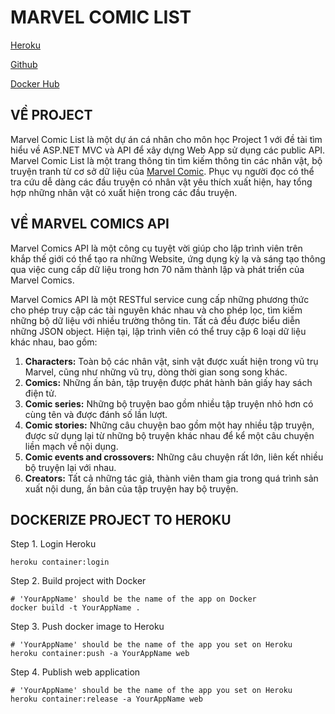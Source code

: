 # MARVEL COMIC LIST


[Heroku](https://marvel-comic-list.herokuapp.com/)

[Github](https://github.com/cowienduckie/MarvelComicList)

[Docker Hub](https://hub.docker.com/r/cowienduckie/marvel-comic-list)

## VỀ PROJECT

Marvel Comic List là một dự án cá nhân cho môn học Project 1 với đề tài tìm hiểu về ASP.NET MVC và API để xây dựng Web App sử dụng các public API. Marvel Comic List là một trang thông tin tìm kiếm thông tin các nhân vật, bộ truyện tranh từ cơ sở dữ liệu của [Marvel Comic](https://www.marvel.com/). Phục vụ người đọc có thể tra cứu dễ dàng các đầu truyện có nhân vật yêu thích xuất hiện, hay tổng hợp những nhân vật có xuất hiện trong các đầu truyện.

## VỀ MARVEL COMICS API

Marvel Comics API là một công cụ tuyệt vời giúp cho lập trình viên trên khắp thế giới có thể tạo ra những Website, ứng dụng kỳ lạ và sáng tạo thông qua việc cung cấp dữ liệu trong hơn 70 năm thành lập và phát triển của Marvel Comics.

Marvel Comics API là một RESTful service cung cấp những phương thức cho phép truy cập các tài nguyên khác nhau và cho phép lọc, tìm kiếm những bộ dữ liệu với nhiều trường thông tin. Tất cả đều được biểu diễn những JSON object. Hiện tại, lập trình viên có thể truy cập 6 loại dữ liệu khác nhau, bao gồm:  

1. **Characters:**  Toàn bộ các nhân vật, sinh vật được xuất hiện trong vũ trụ Marvel, cũng như những vũ trụ, dòng thời gian song song khác.  
2. **Comics:**  Những ấn bản, tập truyện được phát hành bản giấy hay sách điện tử.  
3. **Comic series:**  Những bộ truyện bao gồm nhiều tập truyện nhỏ hơn có cùng tên và được đánh số lần lượt.  
4. **Comic stories:**  Những câu chuyện bao gồm một hay nhiều tập truyện, được sử dụng lại từ những bộ truyện khác nhau để kể một câu chuyện liền mạch về nội dụng.  
5. **Comic events and crossovers:**  Những câu chuyện rất lớn, liên kết nhiều bộ truyện lại với nhau.  
6. **Creators:**  Tất cả những tác giả, thành viên tham gia trong quá trình sản xuất nội dung, ấn bản của tập truyện hay bộ truyện.

## DOCKERIZE PROJECT TO HEROKU

Step 1. Login Heroku

```shell
heroku container:login
```  

Step 2. Build project with Docker

```shell
# 'YourAppName' should be the name of the app on Docker
docker build -t YourAppName .
```  

Step 3. Push docker image to Heroku

```shell
# 'YourAppName' should be the name of the app you set on Heroku
heroku container:push -a YourAppName web
```  

Step 4. Publish web application

```shell
# 'YourAppName' should be the name of the app you set on Heroku
heroku container:release -a YourAppName web
```  
